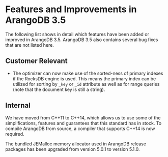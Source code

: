 Features and Improvements in ArangoDB 3.5
=========================================

The following list shows in detail which features have been added or improved in
ArangoDB 3.5. ArangoDB 3.5 also contains several bug fixes that are not listed
here.

Customer Relevant
-----------------

* The optimizer can now make use of the sorted-ness of primary indexes if the
  RocksDB engine is used. This means the primary index can be utilized for
  sorting by `_key` or `_id` attribute as well as for range queries (note that
  the document key is still a string).

Internal
--------

We have moved from C++11 to C++14, which allows us to use some of the simplifications,
features and guarantees that this standard has in stock.
To compile ArangoDB from source, a compiler that supports C++14 is now required.

The bundled JEMalloc memory allocator used in ArangoDB release packages has been
upgraded from version 5.0.1 to version 5.1.0.
